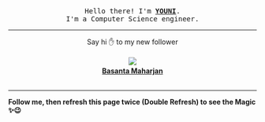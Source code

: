 
<p align='center'>
<samp>
Hello there! I'm <b><a rel='nofollow noopener noreferrer' target='_blank' href='https://github.com/abdelyouni'>YOUNI</a></b>.
<br>I'm a Computer Science engineer.
</samp>
</p>
<hr>
<p align='center'>
<span>Say hi ✋ to my new follower </span></br></br>
<img src='https://avatars1.githubusercontent.com/u/9720922?s=100&amp;v=4'><img src='https://maisonpizza.com/github/abdelyouni/1609926873_img.png' width='1' height='1'><b></br>
<a rel='nofollow noopener noreferrer' target='_blank' href='https://github.com/Basanta78'>Basanta Maharjan</a></b></br></br>
</p>
<hr>
<b>Follow me, then refresh this page twice (Double Refresh) to see the Magic ✨😉</b> 